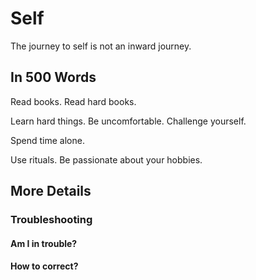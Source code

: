 # Self

The journey to self is not an inward journey. 

## In 500 Words

Read books. Read hard books.

Learn hard things. Be uncomfortable. Challenge yourself. 

Spend time alone.

Use rituals. Be passionate about your hobbies.

## More Details

### Troubleshooting

#### Am I in trouble?

#### How to correct?

